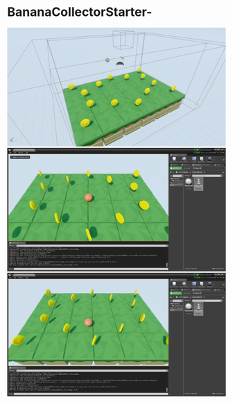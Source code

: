 # BananaCollectorStarter-
![alt text](https://github.com/WINikolaev/CoinCollectorStarter/blob/master/Screenshots/ScreenShot00000.png)
![alt text](https://github.com/WINikolaev/CoinCollectorStarter/blob/master/Screenshots/ScreenShot00001.png)
![alt text](https://github.com/WINikolaev/CoinCollectorStarter/blob/master/Screenshots/ScreenShot00002.png)
